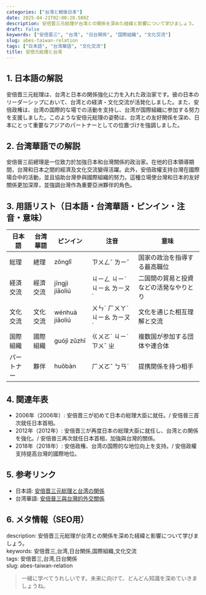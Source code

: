 ```yaml
---
categories: ["台湾と戦後日本"]
date: 2025-04-21T02:00:28.580Z
description: 安倍晋三元総理が台湾との関係を深めた経緯と影響について学びましょう。
draft: False
keywords: ["安倍晋三", "台湾", "日台関係", "国際組織", "文化交流"]
slug: abes-taiwan-relation
tags: ["日本語", "台湾華語", "文化交流"]
title: 安倍元総理と台湾
---
```




## 1. 日本語の解説  
安倍晋三元総理は、台湾と日本の関係強化に力を入れた政治家です。彼の日本のリーダーシップにおいて、台湾との経済・文化交流が活発化しました。また、安倍政権は、台湾の国際的な場での活動を支持し、台湾が国際組織に参加する努力を支援しました。このような安倍元総理の姿勢は、台湾との友好関係を深め、日本にとって重要なアジアのパートナーとしての位置づけを強調しました。

## 2. 台湾華語での解説  
安倍晉三前總理是一位致力於加強日本和台灣關係的政治家。在他的日本領導期間，台灣和日本之間的經濟及文化交流變得活躍。此外，安倍政權支持台灣在國際場合中的活動，並且協助台灣參與國際組織的努力。這種立場使台灣和日本的友好關係更加深厚，並強調台灣作為重要亞洲夥伴的角色。

## 3. 用語リスト（日本語・台湾華語・ピンイン・注音・意味）  

| 日本語       | 台湾華語         | ピンイン      | 注音      | 意味                               |
|--------------|-----------------|--------------|----------|----------------------------------|
| 総理          | 總理             | zǒnglǐ        | ㄗㄨㄥˇ ㄌㄧˇ | 国家の政治を指導する最高職位         |
| 経済交流      | 經濟交流         | jīngjì jiāoliú | ㄐㄧㄥ ㄐㄧˋ ㄐㄧㄠ ㄌㄧㄡˊ| 二国間の貿易と投資などの活発なやりとり|
| 文化交流      | 文化交流         | wénhuà jiāoliú | ㄨㄣˊ ㄏㄨㄚˋ ㄐㄧㄠ ㄌㄧㄡˊ| 文化を通じた相互理解と交流          |
| 国際組織      | 國際組織         | guójì zǔzhī    | ㄍㄨㄛˊ ㄐㄧˋ ㄗㄨˇ ㄓ             | 複数国が参加する団体や連合体          |
| パートナー    | 夥伴             | huǒbàn        | ㄏㄨㄛˇ ㄅㄢˋ | 提携関係を持つ相手                 |

## 4. 関連年表  

- 2006年（2006年）: 安倍晋三が初めて日本の総理大臣に就任。/ 安倍晉三首次就任日本首相。
- 2012年（2012年）: 安倍晋三が再度日本の総理大臣に就任し、台湾との関係を強化。/ 安倍晉三再次就任日本首相，加強與台灣的關係。
- 2018年（2018年）: 安倍政権、台湾の国際的な地位向上を支持。/ 安倍政權支持提高台灣的國際地位。

## 5. 参考リンク  
- 日本語: [安倍晋三元総理と台湾の関係](https://www.sankei.com/article/20210701/6ZCTZ7LMXZPCVHFFUU6B26T7VA/)
- 台湾華語: [安倍晉三與台灣的外交關係](https://www.cw.com.tw/article/5108183)

## 6. メタ情報（SEO用）  
description: 安倍晋三元総理が台湾との関係を深めた経緯と影響について学びましょう。  
keywords: 安倍晋三,台湾,日台関係,国際組織,文化交流  
tags: 安倍晋三,台湾,日台関係  
slug: abes-taiwan-relation

> 一緒に学べてうれしいです。未来に向けて、どんどん知識を深めていきましょうね。